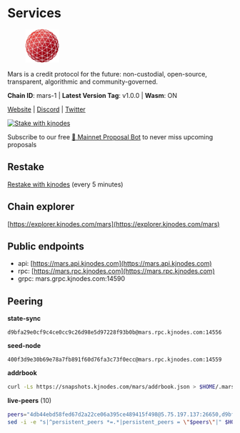 # Services

<figure><img src="https://raw.githubusercontent.com/kj89/cosmos-images/main/logos/mars.png" alt=""><figcaption></figcaption></figure>

Mars is a credit protocol for the future: non-custodial,  open-source, transparent, algorithmic and community-governed.

**Chain ID**: mars-1 | **Latest Version Tag**: v1.0.0 | **Wasm**: ON

[Website](https://marsprotocol.io) | [Discord](https://discord.gg/marsprotocol) | [Twitter](https://twitter.com/mars_protocol)

[![Stake with kjnodes](https://i.ibb.co/cr44Q8j/button-stake-with-kjnodes.png)](https://restake.app/mars/marsvaloper1p9t4gr40rnpdwqacxgcqp7ffrfw908nu020g4n)

Subscribe to our free [🤖 Mainnet Proposal Bot](https://t.me/kjnodes_proposal_bot) to never miss upcoming proposals

## Restake

[Restake with kjnodes](https://restake.app/mars/marsvaloper1p9t4gr40rnpdwqacxgcqp7ffrfw908nu020g4n) (every 5 minutes)
## Chain explorer
[https://explorer.kjnodes.com/mars](https://explorer.kjnodes.com/mars)

## Public endpoints

* api: [https://mars.api.kjnodes.com](https://mars.api.kjnodes.com)
* rpc: [https://mars.rpc.kjnodes.com](https://mars.rpc.kjnodes.com)
* grpc: mars.grpc.kjnodes.com:14590

## Peering

**state-sync**

```text
d9bfa29e0cf9c4ce0cc9c26d98e5d97228f93b0b@mars.rpc.kjnodes.com:14556
```

**seed-node**

```text
400f3d9e30b69e78a7fb891f60d76fa3c73f0ecc@mars.rpc.kjnodes.com:14559
```

**addrbook**
```bash
curl -Ls https://snapshots.kjnodes.com/mars/addrbook.json > $HOME/.mars/config/addrbook.json
```

**live-peers** (10)
```bash
peers="4db44ebd58fed67d2a22ce06a395ce489415f498@5.75.197.137:26650,d9bfa29e0cf9c4ce0cc9c26d98e5d97228f93b0b@65.109.88.38:14556,b212d5740b2e11e54f56b072dc13b6134650cfb5@169.155.44.167:26656,be7d56127ef887d095b2f55f09be5fee1969d922@146.59.52.48:18095,be494851610016cff8853796a99c3ad46d8d1b5b@65.108.76.242:36095,97e4468ac589eac505a800411c635b14511a61bb@134.65.194.206:26656,d933a425e567c28b4695acbbf0d6cfa6c68cf0c5@65.108.72.156:26656,d2a2c21754be65ad4a4f1de1f6163f681a6e8af8@192.99.44.79:18556,471518432477e31ea348af246c0b54095d41352c@169.155.47.57:26656,c0e6bf4193accabc14171ce163e704dcec5ea5df@51.91.215.170:36095"
sed -i -e "s|^persistent_peers *=.*|persistent_peers = \"$peers\"|" $HOME/.mars/config/config.toml
```
